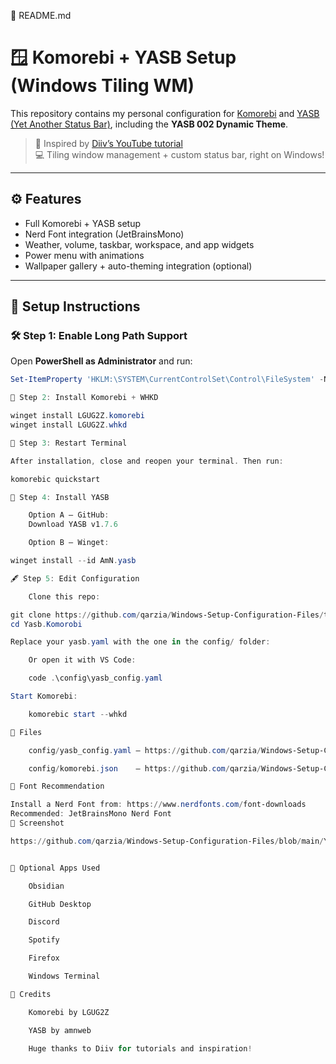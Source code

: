 📁 README.md

# 🪟 Komorebi + YASB Setup (Windows Tiling WM)

This repository contains my personal configuration for [Komorebi](https://github.com/LGUG2Z/komorebi) and [YASB (Yet Another Status Bar)](https://github.com/amnweb/yasb), including the **YASB 002 Dynamic Theme**.

> 🧠 Inspired by [Diiv’s YouTube tutorial](https://www.youtube.com/watch?v=u7Gi1fU8LTQ&list=LL&index=8)  
> 💻 Tiling window management + custom status bar, right on Windows!

---

## ⚙️ Features

- Full Komorebi + YASB setup
- Nerd Font integration (JetBrainsMono)
- Weather, volume, taskbar, workspace, and app widgets
- Power menu with animations
- Wallpaper gallery + auto-theming integration (optional)

---

## 🚀 Setup Instructions

### 🛠 Step 1: Enable Long Path Support

Open **PowerShell as Administrator** and run:

```powershell
Set-ItemProperty 'HKLM:\SYSTEM\CurrentControlSet\Control\FileSystem' -Name 'LongPathsEnabled' -Value 1

🧩 Step 2: Install Komorebi + WHKD

winget install LGUG2Z.komorebi
winget install LGUG2Z.whkd

🔁 Step 3: Restart Terminal

After installation, close and reopen your terminal. Then run:

komorebic quickstart

💾 Step 4: Install YASB

    Option A – GitHub:
    Download YASB v1.7.6

    Option B – Winget:

winget install --id AmN.yasb

🖋 Step 5: Edit Configuration

    Clone this repo:

git clone https://github.com/qarzia/Windows-Setup-Configuration-Files/tree/main/Yasb.Komorobi
cd Yasb.Komorobi

Replace your yasb.yaml with the one in the config/ folder:

    Or open it with VS Code:

    code .\config\yasb_config.yaml

Start Komorebi:

    komorebic start --whkd

📁 Files

    config/yasb_config.yaml – https://github.com/qarzia/Windows-Setup-Configuration-Files/blob/main/Yasb.Komorobi/config.yaml

    config/komorebi.json    – https://github.com/qarzia/Windows-Setup-Configuration-Files/blob/main/Yasb.Komorobi/komorebi.json

🎨 Font Recommendation

Install a Nerd Font from: https://www.nerdfonts.com/font-downloads
Recommended: JetBrainsMono Nerd Font
📸 Screenshot

https://github.com/qarzia/Windows-Setup-Configuration-Files/blob/main/Yasb.Komorobi/Screenshots/My-Yasb-Bar-Screenshot.png


🧼 Optional Apps Used

    Obsidian

    GitHub Desktop

    Discord

    Spotify

    Firefox

    Windows Terminal

🙏 Credits

    Komorebi by LGUG2Z

    YASB by amnweb

    Huge thanks to Diiv for tutorials and inspiration!
